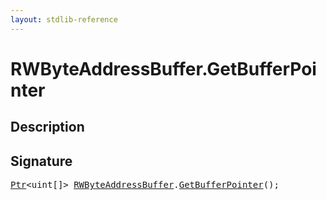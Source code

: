```yaml
---
layout: stdlib-reference
---
```


# RWByteAddressBuffer\.GetBufferPointer

## Description





## Signature 

<pre>
<a href="/stdlib-reference/types/ptr-0/index" class="code_type">Ptr</a>&lt;<span class="code_keyword">uint</span>[]&gt; <a href="/stdlib-reference/types/rwbyteaddressbuffer-0126d/index" class="code_type">RWByteAddressBuffer</a>.<a href="/stdlib-reference/types/rwbyteaddressbuffer-0126d/getbufferpointer-039">GetBufferPointer</a>();

</pre>

